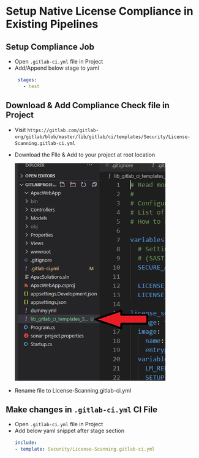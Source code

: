 # Setup Native License Compliance in Existing Pipelines


## Setup Compliance Job

- Open `.gitlab-ci.yml` file in Project
- Add/Append below stage to yaml
  ```yaml
   stages:
     - test
  ```

## Download & Add Compliance Check file in Project

- Visit `https://gitlab.com/gitlab-org/gitlab/blob/master/lib/gitlab/ci/templates/Security/License-Scanning.gitlab-ci.yml`
- Download the FIle & Add to your project at root location
    
     ![Screenshot1](./images/L6-1.jpg)

- Rename file to License-Scanning.gitlab-ci.yml

## Make changes in `.gitlab-ci.yml` CI File

- Open `.gitlab-ci.yml` file in Project 
- Add below yaml snippet after stage section
  ```yaml
  include:
  - template: Security/License-Scanning.gitlab-ci.yml
  ```


